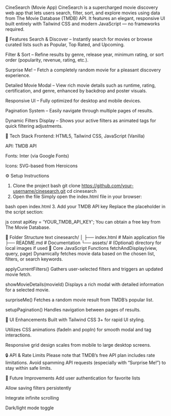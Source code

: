 CineSearch (Movie App)
CineSearch is a supercharged movie discovery web app that lets users search, filter, sort, and explore movies using data from The Movie Database (TMDB) API. It features an elegant, responsive UI built entirely with Tailwind CSS and modern JavaScript — no frameworks required.

🚀 Features
Search & Discover – Instantly search for movies or browse curated lists such as Popular, Top Rated, and Upcoming.

Filter & Sort – Refine results by genre, release year, minimum rating, or sort order (popularity, revenue, rating, etc.).

Surprise Me! – Fetch a completely random movie for a pleasant discovery experience.

Detailed Movie Modal – View rich movie details such as runtime, rating, certification, and genre, enhanced by backdrop and poster visuals.

Responsive UI – Fully optimized for desktop and mobile devices.

Pagination System – Easily navigate through multiple pages of results.

Dynamic Filters Display – Shows your active filters as animated tags for quick filtering adjustments.

🧰 Tech Stack
Frontend: HTML5, Tailwind CSS, JavaScript (Vanilla)

API: TMDB API

Fonts: Inter (via Google Fonts)

Icons: SVG-based from Heroicons

⚙️ Setup Instructions
1. Clone the project
bash
git clone https://github.com/your-username/cinesearch.git
cd cinesearch
2. Open the file
Simply open the index.html file in your browser:

bash
open index.html
3. Add your TMDB API key
Replace the placeholder in the script section:

js
const apiKey = 'YOUR_TMDB_API_KEY';
You can obtain a free key from The Movie Database.

🧩 Folder Structure
text
cinesearch/
│
├── index.html          # Main application file
├── README.md           # Documentation
└── assets/             # (Optional) directory for local images if used
🧠 Core JavaScript Functions
fetchAndDisplay(view, query, page)
Dynamically fetches movie data based on the chosen list, filters, or search keywords.

applyCurrentFilters()
Gathers user-selected filters and triggers an updated movie fetch.

showMovieDetails(movieId)
Displays a rich modal with detailed information for a selected movie.

surpriseMe()
Fetches a random movie result from TMDB’s popular list.

setupPagination()
Handles navigation between pages of results.

🎨 UI Enhancements
Built with Tailwind CSS 3+ for rapid UI styling.

Utilizes CSS animations (fadeIn and popIn) for smooth modal and tag interactions.

Responsive grid design scales from mobile to large desktop screens.

🔒 API & Rate Limits
Please note that TMDB’s free API plan includes rate limitations. Avoid spamming API requests (especially with “Surprise Me!”) to stay within safe limits.

🌟 Future Improvements
Add user authentication for favorite lists

Allow saving filters persistently

Integrate infinite scrolling

Dark/light mode toggle

